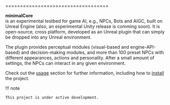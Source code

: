 ===================================

**minimalCore**  
is an experimental testbed for game AI, e.g., NPCs, Bots and AIGC, built on Unreal Engine (also, an experimental Unity release is comming soon). 
It is open-source, cross platform, developed as an Unreal plugin 
that can simply be dropped into any Unreal environment. 

The plugin provides perceptual modules 
(visual-based and engine-API-based) and decision-making modules, 
and more than 100 preset NPCs with different appearances, actions and personality.
After a small amount of settings, 
the NPCs can interact in any given environment.



Check out the [usage](usage) section for further information, including how to [install](usage#installation) the project.

!!! note

    This project is under active development.

